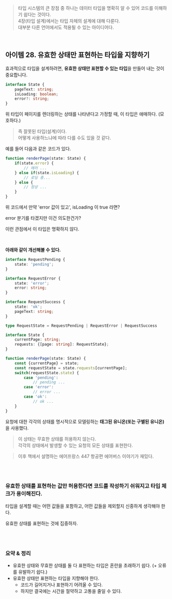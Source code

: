 > 타입 시스템의 큰 장점 중 하나는 데이터 타입을 명확히 알 수 있어 코드를 이해하기 쉽다는 것이다. <br>
> 4장(타입 설계)에서는 타입 자체의 설계에 대해 다룬다. <br>
> 대부분 다른 언어에서도 적용될 수 있는 아이디어다.

<br>

## 아이템 28. 유효한 상태만 표현하는 타입을 지향하기

효과적으로 타입을 설계하려면, **유효한 상태만 표현할 수 있는 타입**을 만들어 내는 것이 중요합니다.

```ts
interface State {
    pageText: string;
    isLoading: boolean;
    error?: string;
}
```

위 타입이 페이지를 렌더링하는 상태를 나타낸다고 가정할 때, 이 타입은 애매하다. (모호하다.)

> 즉 잘못된 타입(설계)이다. <br>
> 어떻게 사용하느냐에 따라 다를 수도 있을 것 같다.

예를 들어 다음과 같은 코드가 있다.

```ts
function renderPage(state: State) {
    if(state.error) {
        // 에러 ...
    } else if(state.isLoading) {
        // 로딩 중...
    } else {
        // 정상 ...
    }
}
```

위 코드에서 만약 'error 값이 있고', isLoading 이 true 라면?

error 분기를 타겠지만 이건 의도한건가?

이런 관점에서 이 타입은 명확하지 않다.

<br>

**아래와 같이 개선해볼 수 있다.**

```ts
interface RequestPending {
    state: 'pending';
}

interface RequestError {
    state: 'error';
    error: string;
}

interface RequestSuccess {
    state: 'ok';
    pageText: string;
}

type RequestState = RequestPending | RequestError | RequestSuccess

interface State {
    currentPage: string;
    requests: {[page: string]: RequestState};
}

function renderPage(state: State) {
    const {currentPage} = state;
    const requestState = state.requests[currentPage];
    switch(requestState.state) {
        case 'pending':
            // pending ...
        case 'error':
            // error ...
        case 'ok':
            // ok ...
    }
}
```

요청에 대한 각각의 상태를 명시적으로 모델링하는 **태그된 유니온(또는 구별된 유니온)** 을 사용했다.

> 이 상태는 무효한 상태를 허용하지 않는다. <br>
> 각각의 상태에서 발생할 수 있는 요청의 모든 상태를 표현한다.

> 이후 책에서 설명하는 에어프랑스 447 항공편 에어버스 이야기가 재밌다.

<br><br>

### 유효한 상태를 표현하는 값만 허용한다면 코드를 작성하기 쉬워지고 타입 체크가 용이해진다.

타입을 설계할 때는 어떤 값들을 포함하고, 어떤 값들을 제외할지 신중하게 생각해야 한다.

유효한 상태를 표현하는 것에 집중하자.

<br><br>

### 요약 & 정리

- 유효한 상태와 무효한 상태를 둘 다 표현하는 타입은 혼란을 초래하기 쉽다. (+ 오류를 유발하기 쉽다.)
- 유효한 상태만 표현하는 타입을 지향해야 한다.
  - 코드가 길어지거나 표현하기 어려울 수 있다.
  - 하지만 결국에는 시간을 절약하고 고통을 줄일 수 있다.